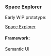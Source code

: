 ### Space Explorer

Early WIP prototype:

[Space Explorer](https://xd.adobe.com/view/ed982021-e8d0-4f1d-53f8-2fecf2fba29d-9ba9/)

#### Framework:

Semantic UI
